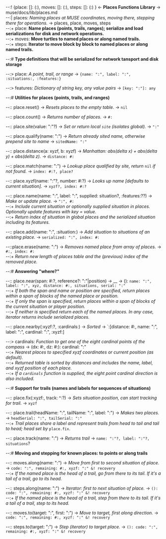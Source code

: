 --:! {place: []: (:), moves: []: (:), steps: []: (:) } <- **Places Functions Library** -> muse/docs/lib/places.md      
--:| places: _Naming places at MUSE coordinates, moving there, stepping there for operations._ -> places, place, moves, steps    
--:+ place: **Name places (points, trails, ranges); serialize and load serializations for disk and network operations.**      
--:+ moves: **Move turtles to named places or along named trails.**     
--:+ steps: **Iterator to move block by block to named places or along named trails.**  

--:# **Type definitions that will be serialized for network tansport and disk storage**  

--:> place: _A point, trail, or range_ -> `{name: ":", label: ":", :situations:, :features:}`  

--:> features: _Dictionary of string key, any value pairs_ -> `[key: ":"]: any`  

--:# **Utilities for places (points, trails, and ranges)**  

--:: place.reset() -> _Resets places to the empty table._ -> `nil`  

--:: place.count() -> _Returns number of places._ -> `#:`  

--:: place.site(value: ":"?) -> _Set or return local `site` (isolates global)._ -> `":"`  

--:: place.qualify(name: ":") -> _Return already sited name, otherwise prepend site to name_ -> `sitedName: ":"`  

--:: place.distance(a: xyzf, b: xyzf) -> _Manhattan: abs(delta x) + abs(delta y) + abs(delta z)._ -> `distance: #:`  

--:: place.match(name: ":") -> _Lookup place qualified by site, return_ `nil` _if not found._ -> `index: #:?, place?`  

--:: place.xyzf(name: ":"?, number: #:?) -> _Looks up name [defaults to current situation]._ -> `xyzf?, index: #:?`  

--:: place.name(name: ":", label: ":", supplied: situation?, :features:??) -> _Make or update place._ -> `":", #:`    
--:+ _Include current situation or optionally supplied situation in places. Optionally update features with key = value._    
--:+ _Return index of situation in global places and the serialized situation including its features._  

--:: place.add(name: ":", :situation:) -> _Add situation to situations of an existing place._ -> `serialized: ":", index: #:`  

--::place.erase(name: ":") -> _Removes named place from array of places._ -> `#:, index: #:`    
--:+ _Return new length of places table and the (previous) index of the removed place._  

--:# **Answering "where?"**  

--:: place.near(span: #:?, reference?: ":"|position) -> __ -> (): `name: ":", label: ":", xyz, distance: #:, situations, serial: ":"`    
--:+ _If both the span and name or position are specified, return places within a span of blocks of the named place or position._    
--:+ _If only the span is specified, return places within a span of blocks of the current situation or player position._    
--:+ _If neither is specified return each of the named places. In any case, iterator returns include serialized places._  

--:: place.nearby(:xyzf:?, :cardinals:) -> _Sorted_ -> `:[distance: #:, name: ":", label: ":", cardinal: ":", :xyzf:]  

--:> cardinals: _Function to get one of the eight cardinal points of the compass_ -> (dx: #:, dz: #:): cardinal: ":"    
--:+ _Nearest places to specified xyzf coordinates or current position (as default)._     
--:+ _Returned table is sorted by distances and includes the name, label, and xyzf position of each place._    
--:+ _If a `cardinals` function is supplied, the eight point cardinal direction is also included._  

--:# **Support for trails (names and labels for sequences of situations)**  

--:: place.fix(:xyzf:, track: ^:?) -> _Sets situation position, can start tracking for trail._ -> `xyzf`    

--:: place.trail(headName: ":", tailName: ":", label: ":") -> _Makes two places._ -> `headSerial: ":", tailSerial: ":"`    
--:+ _Trail places share a label and represent trails from head to tail and tail to head; head set by_ `place.fix`.  

--:: place.track(name: ":") -> _Returns trail_ -> `name: ":"?, label: ":"?, situations`?  

--:# **Moving and stepping for known places: to points or along trails**  

--:: moves.along(name: ":") -> _Move from first to second situation of place._ -> `code: ":", remaining: #:, xyzf: ":" &! recovery`    
--:+ _If the named place is the head of a trail, go from there to its tail. If it's a tail of a trail, go to its head._  

--:: steps.along(name: ":") -> _Iterator: first to next situation of place._ -> `(): code: ":", remaining: #:, xyzf: ":" &! recovery`    
--:+ _If the named place is the head of a trail, step from there to its tail. If it's a tail of a trail, step to its head._  

--:: moves.to(target: ":", first: ":") -> _Move to target, first along direction._ -> `code: ":", remaining: #:, xyzf: ":" &! recovery`  

--:: steps.to(target: ":") -> _Step (iterator) to target place._ -> `(): code: ":", remaining: #:, xyzf: ":" &! recovery`  
